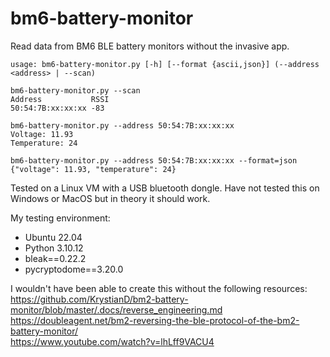 # bm6-battery-monitor
Read data from BM6 BLE battery monitors without the invasive app.

```
usage: bm6-battery-monitor.py [-h] [--format {ascii,json}] (--address <address> | --scan)

bm6-battery-monitor.py --scan
Address           RSSI
50:54:7B:xx:xx:xx -83

bm6-battery-monitor.py --address 50:54:7B:xx:xx:xx
Voltage: 11.93
Temperature: 24

bm6-battery-monitor.py --address 50:54:7B:xx:xx:xx --format=json
{"voltage": 11.93, "temperature": 24}
```
Tested on a Linux VM with a USB bluetooth dongle. Have not tested this on Windows or MacOS but in theory it should work. 

My testing environment:
- Ubuntu 22.04
- Python 3.10.12
- bleak==0.22.2
- pycryptodome==3.20.0

I wouldn't have been able to create this without the following resources:  
https://github.com/KrystianD/bm2-battery-monitor/blob/master/.docs/reverse_engineering.md  
https://doubleagent.net/bm2-reversing-the-ble-protocol-of-the-bm2-battery-monitor/  
https://www.youtube.com/watch?v=lhLff9VACU4  
